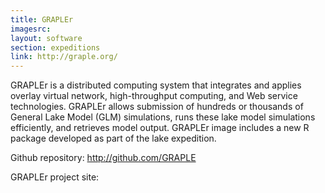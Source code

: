 ```yaml
---
title: GRAPLEr
imagesrc: 
layout: software
section: expeditions
link: http://graple.org/
---
```


GRAPLEr is a distributed computing system that integrates and applies overlay
virtual network, high-throughput computing, and Web service technologies.
GRAPLEr allows submission of hundreds or thousands of General Lake Model (GLM)
simulations, runs these lake model simulations efficiently, and retrieves
model output. GRAPLEr image includes a new R package developed as part of the
lake expedition. 

Github repository: <a href="http://github.com/GRAPLE">http://github.com/GRAPLE</a>

GRAPLEr project site: 

